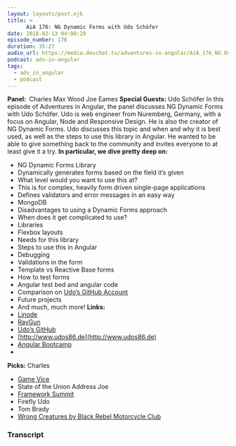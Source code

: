 ```yaml
---
layout: layouts/post.njk
title: >
      AiA 176: NG Dynamic Forms with Udo Schöfer
date: 2018-02-13 04:00:29
episode_number: 176
duration: 35:27
audio_url: https://media.devchat.tv/adventures-in-angular/AiA_176_NG_Dynamic_Forms_with_Udo_Schofer.mp3
podcast: adv-in-angular
tags: 
  - adv_in_angular
  - podcast
---
```


 **Panel:&nbsp;** Charles Max Wood Joe Eames **Special Guests:** Udo Schöfer In this episode of Adventures in Angular, the panel discusses NG Dynamic Forms with Udo Schöfer. Udo is web engineer from Nuremberg, Germany, with a focus on Angular, Node and Responsive Design. He is also the creator of NG Dynamic Forms. Udo discusses this topic and when and why it is best used, as well as the steps to use this library in Angular. He wanted to be able to give something back to the community and invites everyone to at least give it a try. **In particular, we dive pretty deep on:**
- NG Dynamic Forms Library
- Dynamically generates forms based on the field it’s given
- What level would you want to use this at?
- This is for complex, heavily form driven single-page applications
- Defines validators and error messages in an easy way
- MongoDB
- Disadvantages to using a Dynamic Forms approach
- When does it get complicated to use?
- Libraries
- Flexbox layouts
- Needs for this library
- Steps to use this in Angular
- Debugging
- Validations in the form
- Template vs Reactive Base forms
- How to test forms
- Angular test bed and angular code
- Comparison on [Udo’s GitHub Account](https://github.com/udos86)
- Future projects
- And much, much more!
**Links: &nbsp;**
- [Linode](https://promo.linode.com/myangularstory/)
- [RayGun](https://raygun.com/)
- [Udo’s GitHub](https://github.com/udos86)
- [http://www.udos86.de](http://www.udos86.de)
- [Angular Bootcamp](https://angularbootcamp.com/)
- 
**Picks:** Charles
- [Game Vice](https://gamevice.com/)
- State of the Union Address
Joe
- [Framework Summit](https://www.frameworksummit.com/)
- Firefly
Udo
- Tom Brady
- [Wrong Creatures by Black Rebel Motorcycle Club](https://itunes.apple.com/ca/album/wrong-creatures/1281520379)


### Transcript


